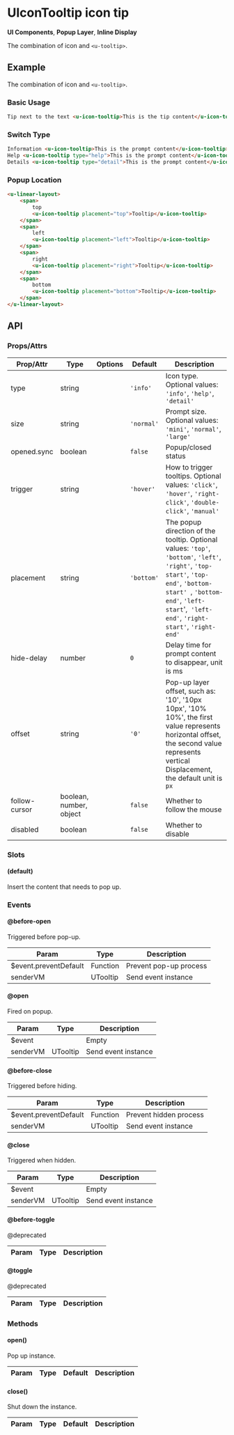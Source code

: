 <!-- The README.md is automatically generated based on api.yaml and docs/*.md for easy viewing on GitHub and NPM. If you need to modify, please view the source file -->

# UIconTooltip icon tip

**UI Components**, **Popup Layer**, **Inline Display**

The combination of icon and `<u-tooltip>`.

## Example
The combination of icon and `<u-tooltip>`.

### Basic Usage

``` html
Tip next to the text <u-icon-tooltip>This is the tip content</u-icon-tooltip>
```

### Switch Type

``` html
Information <u-icon-tooltip>This is the prompt content</u-icon-tooltip><br>
Help <u-icon-tooltip type="help">This is the prompt content</u-icon-tooltip><br>
Details <u-icon-tooltip type="detail">This is the prompt content</u-icon-tooltip>
```

### Popup Location

``` html
<u-linear-layout>
    <span>
        top
        <u-icon-tooltip placement="top">Tooltip</u-icon-tooltip>
    </span>
    <span>
        left
        <u-icon-tooltip placement="left">Tooltip</u-icon-tooltip>
    </span>
    <span>
        right
        <u-icon-tooltip placement="right">Tooltip</u-icon-tooltip>
    </span>
    <span>
        bottom
        <u-icon-tooltip placement="bottom">Tooltip</u-icon-tooltip>
    </span>
</u-linear-layout>
```

## API
### Props/Attrs

| Prop/Attr | Type | Options | Default | Description |
| --------- | ---- | ------- | ------- | ----------- |
| type | string | | `'info'` | Icon type. Optional values: `'info'`, `'help'`, `'detail'` |
| size | string | | `'normal'` | Prompt size. Optional values: `'mini'`, `'normal'`, `'large'` |
| opened.sync | boolean | | `false` | Popup/closed status |
| trigger | string | | `'hover'` | How to trigger tooltips. Optional values: `'click'`, `'hover'`, `'right-click'`, `'double-click'`, `'manual'` |
| placement | string | | `'bottom'` | The popup direction of the tooltip. Optional values: `'top'`, `'bottom'`, `'left'`, `'right'`, `'top-start'`, `'top-end'`, `'bottom-start' `, `'bottom-end'`, `'left-start`',` 'left-end'`, `'right-start'`, `'right-end'` |
| hide-delay | number | | `0` | Delay time for prompt content to disappear, unit is ms |
| offset | string | | `'0'` | Pop-up layer offset, such as: '10', '10px 10px', '10% 10%', the first value represents horizontal offset, the second value represents vertical Displacement, the default unit is `px` |
| follow-cursor | boolean, number, object | | `false` | Whether to follow the mouse |
| disabled | boolean | | `false` | Whether to disable |

### Slots

#### (default)

Insert the content that needs to pop up.

### Events

#### @before-open

Triggered before pop-up.

| Param | Type | Description |
| ----- | ---- | ----------- |
| $event.preventDefault | Function | Prevent pop-up process |
| senderVM | UTooltip | Send event instance |

#### @open

Fired on popup.

| Param | Type | Description |
| ----- | ---- | ----------- |
| $event | | Empty |
| senderVM | UTooltip | Send event instance |

#### @before-close

Triggered before hiding.

| Param | Type | Description |
| ----- | ---- | ----------- |
| $event.preventDefault | Function | Prevent hidden process |
| senderVM | UTooltip | Send event instance |

#### @close

Triggered when hidden.

| Param | Type | Description |
| ----- | ---- | ----------- |
| $event | | Empty |
| senderVM | UTooltip | Send event instance |

#### @before-toggle

@deprecated

| Param | Type | Description |
| ----- | ---- | ----------- |

#### @toggle

@deprecated

| Param | Type | Description |
| ----- | ---- | ----------- |

### Methods

#### open()

Pop up instance.

| Param | Type | Default | Description |
| ----- | ---- | ------- | ----------- |

#### close()

Shut down the instance.

| Param | Type | Default | Description |
| ----- | ---- | ------- | ----------- |
